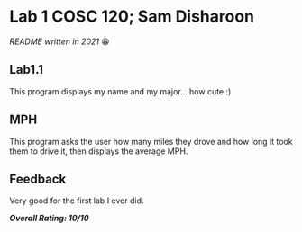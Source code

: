 # Lab 1 COSC 120; Sam Disharoon

*README written in 2021* :grinning:

## Lab1.1

This program displays my name and my major... how cute :)

## MPH

This program asks the user how many miles they drove and how long it took them to drive it, then displays the average MPH.

## Feedback

Very good for the first lab I ever did.

***Overall Rating: 10/10***
